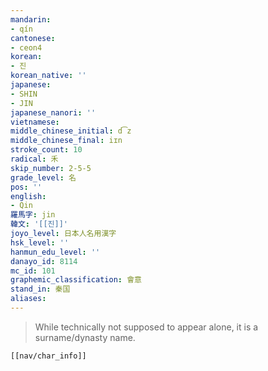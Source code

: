 ```yaml
---
mandarin:
- qín
cantonese:
- ceon4
korean:
- 진
korean_native: ''
japanese:
- SHIN
- JIN
japanese_nanori: ''
vietnamese:
middle_chinese_initial: d͡z
middle_chinese_final: iɪn
stroke_count: 10
radical: 禾
skip_number: 2-5-5
grade_level: 名
pos: ''
english:
- Qin
羅馬字: jin
韓文: '[[진]]'
joyo_level: 日本人名用漢字
hsk_level: ''
hanmun_edu_level: ''
danayo_id: 8114
mc_id: 101
graphemic_classification: 會意
stand_in: 秦国
aliases:
---
```

> While technically not supposed to appear alone, it is a surname/dynasty name.
```meta-bind-embed
[[nav/char_info]]
```